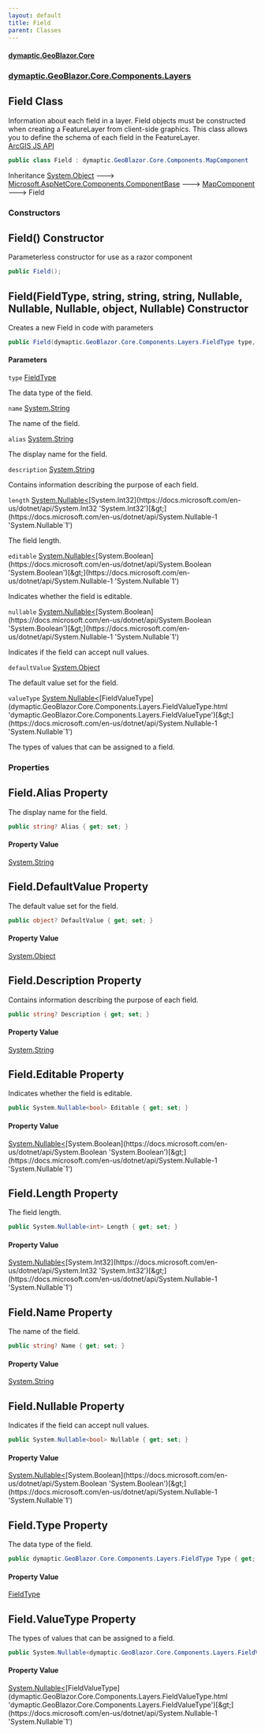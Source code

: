 ```yaml
---
layout: default
title: Field
parent: Classes
---
```

#### [dymaptic.GeoBlazor.Core](index.html 'index')
### [dymaptic.GeoBlazor.Core.Components.Layers](index.html#dymaptic.GeoBlazor.Core.Components.Layers 'dymaptic.GeoBlazor.Core.Components.Layers')

## Field Class

Information about each field in a layer. Field objects must be constructed when creating a FeatureLayer from client-side graphics. This class allows you to define the schema of each field in the FeatureLayer.  
<a target="_blank" href="https://developers.arcgis.com/javascript/latest/api-reference/esri-layers-support-Field.html">ArcGIS JS API</a>

```csharp
public class Field : dymaptic.GeoBlazor.Core.Components.MapComponent
```

Inheritance [System.Object](https://docs.microsoft.com/en-us/dotnet/api/System.Object 'System.Object') &#129106; [Microsoft.AspNetCore.Components.ComponentBase](https://docs.microsoft.com/en-us/dotnet/api/Microsoft.AspNetCore.Components.ComponentBase 'Microsoft.AspNetCore.Components.ComponentBase') &#129106; [MapComponent](dymaptic.GeoBlazor.Core.Components.MapComponent.html 'dymaptic.GeoBlazor.Core.Components.MapComponent') &#129106; Field
### Constructors

<a name='dymaptic.GeoBlazor.Core.Components.Layers.Field.Field()'></a>

## Field() Constructor

Parameterless constructor for use as a razor component

```csharp
public Field();
```

<a name='dymaptic.GeoBlazor.Core.Components.Layers.Field.Field(dymaptic.GeoBlazor.Core.Components.Layers.FieldType,string,string,string,System.Nullable_int_,System.Nullable_bool_,System.Nullable_bool_,object,System.Nullable_dymaptic.GeoBlazor.Core.Components.Layers.FieldValueType_)'></a>

## Field(FieldType, string, string, string, Nullable<int>, Nullable<bool>, Nullable<bool>, object, Nullable<FieldValueType>) Constructor

Creates a new Field in code with parameters

```csharp
public Field(dymaptic.GeoBlazor.Core.Components.Layers.FieldType type, string? name=null, string? alias=null, string? description=null, System.Nullable<int> length=null, System.Nullable<bool> editable=null, System.Nullable<bool> nullable=null, object? defaultValue=null, System.Nullable<dymaptic.GeoBlazor.Core.Components.Layers.FieldValueType> valueType=null);
```
#### Parameters

<a name='dymaptic.GeoBlazor.Core.Components.Layers.Field.Field(dymaptic.GeoBlazor.Core.Components.Layers.FieldType,string,string,string,System.Nullable_int_,System.Nullable_bool_,System.Nullable_bool_,object,System.Nullable_dymaptic.GeoBlazor.Core.Components.Layers.FieldValueType_).type'></a>

`type` [FieldType](dymaptic.GeoBlazor.Core.Components.Layers.FieldType.html 'dymaptic.GeoBlazor.Core.Components.Layers.FieldType')

The data type of the field.

<a name='dymaptic.GeoBlazor.Core.Components.Layers.Field.Field(dymaptic.GeoBlazor.Core.Components.Layers.FieldType,string,string,string,System.Nullable_int_,System.Nullable_bool_,System.Nullable_bool_,object,System.Nullable_dymaptic.GeoBlazor.Core.Components.Layers.FieldValueType_).name'></a>

`name` [System.String](https://docs.microsoft.com/en-us/dotnet/api/System.String 'System.String')

The name of the field.

<a name='dymaptic.GeoBlazor.Core.Components.Layers.Field.Field(dymaptic.GeoBlazor.Core.Components.Layers.FieldType,string,string,string,System.Nullable_int_,System.Nullable_bool_,System.Nullable_bool_,object,System.Nullable_dymaptic.GeoBlazor.Core.Components.Layers.FieldValueType_).alias'></a>

`alias` [System.String](https://docs.microsoft.com/en-us/dotnet/api/System.String 'System.String')

The display name for the field.

<a name='dymaptic.GeoBlazor.Core.Components.Layers.Field.Field(dymaptic.GeoBlazor.Core.Components.Layers.FieldType,string,string,string,System.Nullable_int_,System.Nullable_bool_,System.Nullable_bool_,object,System.Nullable_dymaptic.GeoBlazor.Core.Components.Layers.FieldValueType_).description'></a>

`description` [System.String](https://docs.microsoft.com/en-us/dotnet/api/System.String 'System.String')

Contains information describing the purpose of each field.

<a name='dymaptic.GeoBlazor.Core.Components.Layers.Field.Field(dymaptic.GeoBlazor.Core.Components.Layers.FieldType,string,string,string,System.Nullable_int_,System.Nullable_bool_,System.Nullable_bool_,object,System.Nullable_dymaptic.GeoBlazor.Core.Components.Layers.FieldValueType_).length'></a>

`length` [System.Nullable&lt;](https://docs.microsoft.com/en-us/dotnet/api/System.Nullable-1 'System.Nullable`1')[System.Int32](https://docs.microsoft.com/en-us/dotnet/api/System.Int32 'System.Int32')[&gt;](https://docs.microsoft.com/en-us/dotnet/api/System.Nullable-1 'System.Nullable`1')

The field length.

<a name='dymaptic.GeoBlazor.Core.Components.Layers.Field.Field(dymaptic.GeoBlazor.Core.Components.Layers.FieldType,string,string,string,System.Nullable_int_,System.Nullable_bool_,System.Nullable_bool_,object,System.Nullable_dymaptic.GeoBlazor.Core.Components.Layers.FieldValueType_).editable'></a>

`editable` [System.Nullable&lt;](https://docs.microsoft.com/en-us/dotnet/api/System.Nullable-1 'System.Nullable`1')[System.Boolean](https://docs.microsoft.com/en-us/dotnet/api/System.Boolean 'System.Boolean')[&gt;](https://docs.microsoft.com/en-us/dotnet/api/System.Nullable-1 'System.Nullable`1')

Indicates whether the field is editable.

<a name='dymaptic.GeoBlazor.Core.Components.Layers.Field.Field(dymaptic.GeoBlazor.Core.Components.Layers.FieldType,string,string,string,System.Nullable_int_,System.Nullable_bool_,System.Nullable_bool_,object,System.Nullable_dymaptic.GeoBlazor.Core.Components.Layers.FieldValueType_).nullable'></a>

`nullable` [System.Nullable&lt;](https://docs.microsoft.com/en-us/dotnet/api/System.Nullable-1 'System.Nullable`1')[System.Boolean](https://docs.microsoft.com/en-us/dotnet/api/System.Boolean 'System.Boolean')[&gt;](https://docs.microsoft.com/en-us/dotnet/api/System.Nullable-1 'System.Nullable`1')

Indicates if the field can accept null values.

<a name='dymaptic.GeoBlazor.Core.Components.Layers.Field.Field(dymaptic.GeoBlazor.Core.Components.Layers.FieldType,string,string,string,System.Nullable_int_,System.Nullable_bool_,System.Nullable_bool_,object,System.Nullable_dymaptic.GeoBlazor.Core.Components.Layers.FieldValueType_).defaultValue'></a>

`defaultValue` [System.Object](https://docs.microsoft.com/en-us/dotnet/api/System.Object 'System.Object')

The default value set for the field.

<a name='dymaptic.GeoBlazor.Core.Components.Layers.Field.Field(dymaptic.GeoBlazor.Core.Components.Layers.FieldType,string,string,string,System.Nullable_int_,System.Nullable_bool_,System.Nullable_bool_,object,System.Nullable_dymaptic.GeoBlazor.Core.Components.Layers.FieldValueType_).valueType'></a>

`valueType` [System.Nullable&lt;](https://docs.microsoft.com/en-us/dotnet/api/System.Nullable-1 'System.Nullable`1')[FieldValueType](dymaptic.GeoBlazor.Core.Components.Layers.FieldValueType.html 'dymaptic.GeoBlazor.Core.Components.Layers.FieldValueType')[&gt;](https://docs.microsoft.com/en-us/dotnet/api/System.Nullable-1 'System.Nullable`1')

The types of values that can be assigned to a field.
### Properties

<a name='dymaptic.GeoBlazor.Core.Components.Layers.Field.Alias'></a>

## Field.Alias Property

The display name for the field.

```csharp
public string? Alias { get; set; }
```

#### Property Value
[System.String](https://docs.microsoft.com/en-us/dotnet/api/System.String 'System.String')

<a name='dymaptic.GeoBlazor.Core.Components.Layers.Field.DefaultValue'></a>

## Field.DefaultValue Property

The default value set for the field.

```csharp
public object? DefaultValue { get; set; }
```

#### Property Value
[System.Object](https://docs.microsoft.com/en-us/dotnet/api/System.Object 'System.Object')

<a name='dymaptic.GeoBlazor.Core.Components.Layers.Field.Description'></a>

## Field.Description Property

Contains information describing the purpose of each field.

```csharp
public string? Description { get; set; }
```

#### Property Value
[System.String](https://docs.microsoft.com/en-us/dotnet/api/System.String 'System.String')

<a name='dymaptic.GeoBlazor.Core.Components.Layers.Field.Editable'></a>

## Field.Editable Property

Indicates whether the field is editable.

```csharp
public System.Nullable<bool> Editable { get; set; }
```

#### Property Value
[System.Nullable&lt;](https://docs.microsoft.com/en-us/dotnet/api/System.Nullable-1 'System.Nullable`1')[System.Boolean](https://docs.microsoft.com/en-us/dotnet/api/System.Boolean 'System.Boolean')[&gt;](https://docs.microsoft.com/en-us/dotnet/api/System.Nullable-1 'System.Nullable`1')

<a name='dymaptic.GeoBlazor.Core.Components.Layers.Field.Length'></a>

## Field.Length Property

The field length.

```csharp
public System.Nullable<int> Length { get; set; }
```

#### Property Value
[System.Nullable&lt;](https://docs.microsoft.com/en-us/dotnet/api/System.Nullable-1 'System.Nullable`1')[System.Int32](https://docs.microsoft.com/en-us/dotnet/api/System.Int32 'System.Int32')[&gt;](https://docs.microsoft.com/en-us/dotnet/api/System.Nullable-1 'System.Nullable`1')

<a name='dymaptic.GeoBlazor.Core.Components.Layers.Field.Name'></a>

## Field.Name Property

The name of the field.

```csharp
public string? Name { get; set; }
```

#### Property Value
[System.String](https://docs.microsoft.com/en-us/dotnet/api/System.String 'System.String')

<a name='dymaptic.GeoBlazor.Core.Components.Layers.Field.Nullable'></a>

## Field.Nullable Property

Indicates if the field can accept null values.

```csharp
public System.Nullable<bool> Nullable { get; set; }
```

#### Property Value
[System.Nullable&lt;](https://docs.microsoft.com/en-us/dotnet/api/System.Nullable-1 'System.Nullable`1')[System.Boolean](https://docs.microsoft.com/en-us/dotnet/api/System.Boolean 'System.Boolean')[&gt;](https://docs.microsoft.com/en-us/dotnet/api/System.Nullable-1 'System.Nullable`1')

<a name='dymaptic.GeoBlazor.Core.Components.Layers.Field.Type'></a>

## Field.Type Property

The data type of the field.

```csharp
public dymaptic.GeoBlazor.Core.Components.Layers.FieldType Type { get; set; }
```

#### Property Value
[FieldType](dymaptic.GeoBlazor.Core.Components.Layers.FieldType.html 'dymaptic.GeoBlazor.Core.Components.Layers.FieldType')

<a name='dymaptic.GeoBlazor.Core.Components.Layers.Field.ValueType'></a>

## Field.ValueType Property

The types of values that can be assigned to a field.

```csharp
public System.Nullable<dymaptic.GeoBlazor.Core.Components.Layers.FieldValueType> ValueType { get; set; }
```

#### Property Value
[System.Nullable&lt;](https://docs.microsoft.com/en-us/dotnet/api/System.Nullable-1 'System.Nullable`1')[FieldValueType](dymaptic.GeoBlazor.Core.Components.Layers.FieldValueType.html 'dymaptic.GeoBlazor.Core.Components.Layers.FieldValueType')[&gt;](https://docs.microsoft.com/en-us/dotnet/api/System.Nullable-1 'System.Nullable`1')
